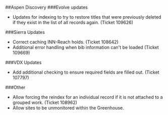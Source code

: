 ##Aspen Discovery
###Evolve updates
- Updates for indexing to try to restore titles that were previously deleted if they exist in the list of all records again. (Ticket 109626) 

###Sierra Updates
- Correct caching INN-Reach holds. (Ticket 108642)
- Additional error handling when bib information can't be loaded (Ticket 109669)

###VDX Updates
- Add additional checking to ensure required fields are filled out. (Ticket 107797)

###Other
- Allow forcing the reindex for an individual record if it is not attached to a grouped work. (Ticket 108962)
- Allow sites to be unmonitored within the Greenhouse.